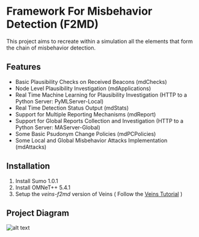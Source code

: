 
# Framework For Misbehavior Detection (F2MD)

This project aims to recreate within a simulation all the elements that form the chain of misbehavior detection.

## Features
* Basic Plausibility Checks on Received Beacons (mdChecks)
* Node Level Plausibility Investigation (mdApplications)
* Real Time Machine Learning for Plausibility Investigation (HTTP to a Python Server: PyMLServer-Local)
* Real Time Detection Status Output (mdStats)
* Support for Multiple Reporting Mechanisms (mdReport)
* Support for Global Reports Collection and Investigation (HTTP to a Python Server: MAServer-Global)
* Some Basic Psudonym Change Policies (mdPCPolicies)
* Some Local and Global Misbehavior Attacks Implementation (mdAttacks)

## Installation
1. Install Sumo 1.0.1
2. Install OMNeT++ 5.4.1
3. Setup the *veins-f2md* version of Veins  ( Follow the [Veins Tutorial](https://veins.car2x.org/tutorial/) )

## Project Diagram

 ![alt text](https://github.com/josephkamel/F2MD/blob/master/F2MD-Diagram.jpg)


